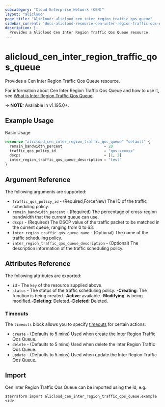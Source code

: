 ```yaml
---
subcategory: "Cloud Enterprise Network (CEN)"
layout: "alicloud"
page_title: "Alicloud: alicloud_cen_inter_region_traffic_qos_queue"
sidebar_current: "docs-alicloud-resource-cen-inter-region-traffic-qos-queue"
description: |-
  Provides a Alicloud Cen Inter Region Traffic Qos Queue resource.
---
```


# alicloud_cen_inter_region_traffic_qos_queue

Provides a Cen Inter Region Traffic Qos Queue resource.

For information about Cen Inter Region Traffic Qos Queue and how to use it, see [What is Inter Region Traffic Qos Queue](https://www.alibabacloud.com/help/en/cloud-enterprise-network/latest/api-doc-cbn-2017-09-12-api-doc-createceninterregiontrafficqosqueue).

-> **NOTE:** Available in v1.195.0+.

## Example Usage

Basic Usage

```terraform
resource "alicloud_cen_inter_region_traffic_qos_queue" "default" {
  remain_bandwidth_percent                   = 20
  traffic_qos_policy_id                      = "qos-xxxxxx"
  dscps                                      = [1, 2]
  inter_region_traffic_qos_queue_description = "test"
}
```

## Argument Reference

The following arguments are supported:
* `traffic_qos_policy_id` - (Required,ForceNew) The ID of the traffic scheduling policy.
* `remain_bandwidth_percent` - (Required) The percentage of cross-region bandwidth that the current queue can use.
* `dscps` - (Required) The DSCP value of the traffic packet to be matched in the current queue, ranging from 0 to 63.
* `inter_region_traffic_qos_queue_name` - (Optional) The name of the traffic scheduling policy.
* `inter_region_traffic_qos_queue_description` - (Optional) The description information of the traffic scheduling policy.



## Attributes Reference

The following attributes are exported:
* `id` - The `key` of the resource supplied above.
* `status` - The status of the traffic scheduling policy. -**Creating**: The function is being created.-**Active**: available.-**Modifying**: is being modified.-**Deleting**: Deleted.-**Deleted**: Deleted.

### Timeouts

The `timeouts` block allows you to specify [timeouts](https://www.terraform.io/docs/configuration-0-11/resources.html#timeouts) for certain actions:
* `create` - (Defaults to 5 mins) Used when create the Inter Region Traffic Qos Queue.
* `delete` - (Defaults to 5 mins) Used when delete the Inter Region Traffic Qos Queue.
* `update` - (Defaults to 5 mins) Used when update the Inter Region Traffic Qos Queue.

## Import

Cen Inter Region Traffic Qos Queue can be imported using the id, e.g.

```shell
$terraform import alicloud_cen_inter_region_traffic_qos_queue.example <id>
```